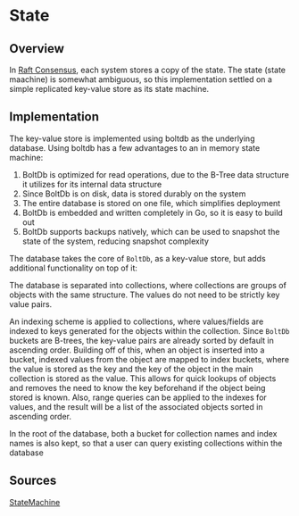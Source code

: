 # State


## Overview

In [Raft Consensus](https://raft.github.io/raft.pdf), each system stores a copy of the state. The state (state maachine) is somewhat ambiguous, so this implementation settled on a simple replicated key-value store as its state machine.


## Implementation 

The key-value store is implemented using boltdb as the underlying database. Using boltdb has a few advantages to an in memory state machine:
  
  1. BoltDb is optimized for read operations, due to the B-Tree data structure it utilizes for its internal data structure
  2. Since BoltDb is on disk, data is stored durably on the system
  3. The entire database is stored on one file, which simplifies deployment
  4. BoltDb is embedded and written completely in Go, so it is easy to build out
  5. BoltDb supports backups natively, which can be used to snapshot the state of the system, reducing snapshot complexity

The database takes the core of `BoltDb`, as a key-value store, but adds additional functionality on top of it:

  The database is separated into collections, where collections are groups of objects with the same structure. The values do not need to be strictly key value pairs. 

  An indexing scheme is applied to collections, where values/fields are indexed to keys generated for the objects within the collection. Since `BoltDb` buckets are B-trees, the key-value pairs are already sorted by default in ascending order. Building off of this, when an object is inserted into a bucket, indexed values from the object are mapped to index buckets, where the value is stored as the key and the key of the object in the main collection is stored as the value. This allows for quick lookups of objects and removes the need to know the key beforehand if the object being stored is known. Also, range queries can be applied to the indexes for values, and the result will be a list of the associated objects sorted in ascending order.

  In the root of the database, both a bucket for collection names and index names is also kept, so that a user can query existing collections within the database


## Sources

[StateMachine](../pkg/statemachine/StateMachine.go)